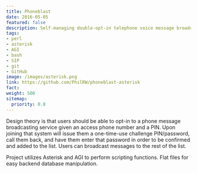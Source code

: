 ```yaml
---
title: Phoneblast
date: 2016-05-05
featured: false
description: Self-managing double-opt-in telephone voice message broadcasting system
tags:
- perl
- asterisk
- AGI
- bash
- SIP
- git
- GitHub
image: /images/asterisk.png
link: https://github.com/PhilRW/phoneblast-asterisk
fact: 
weight: 500
sitemap:
  priority: 0.8
---
```


Design theory is that users should be able to opt-in to a phone message broadcasting service given an access phone number and a PIN. Upon joining that system will issue them a one-time-use challenge PIN/password, call them back, and have them enter that password in order to be confirmed and added to the list. Users can broadcast messages to the rest of the list.

Project utilizes Asterisk and AGI to perform scripting functions. Flat files for easy backend database manipulation.
